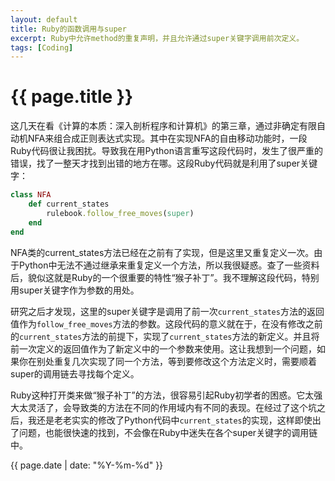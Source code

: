 ```yaml
---
layout: default
title: Ruby的函数调用与super
excerpt: Ruby中允许method的重复声明，并且允许通过super关键字调用前次定义。
tags: [Coding]
---
```

{{ page.title }}
================
这几天在看《计算的本质：深入剖析程序和计算机》的第三章，通过非确定有限自动机NFA来组合成正则表达式实现。其中在实现NFA的自由移动功能时，一段Ruby代码很让我困扰。导致我在用Python语言重写这段代码时，发生了很严重的错误，找了一整天才找到出错的地方在哪。这段Ruby代码就是利用了super关键字：

~~~ruby
class NFA
    def current_states
        rulebook.follow_free_moves(super)
    end
end
~~~

NFA类的current_states方法已经在之前有了实现，但是这里又重复定义一次。由于Python中无法不通过继承来重复定义一个方法，所以我很疑惑。查了一些资料后，貌似这就是Ruby的一个很重要的特性“猴子补丁”。我不理解这段代码，特别用super关键字作为参数的用处。

研究之后才发现，这里的super关键字是调用了前一次`current_states`方法的返回值作为`follow_free_moves`方法的参数。这段代码的意义就在于，在没有修改之前的`current_states`方法的前提下，实现了`current_states`方法的新定义。并且将前一次定义的返回值作为了新定义中的一个参数来使用。这让我想到一个问题，如果你在别处重复几次实现了同一个方法，等到要修改这个方法定义时，需要顺着super的调用链去寻找每个定义。

Ruby这种打开类来做“猴子补丁”的方法，很容易引起Ruby初学者的困惑。它太强大太灵活了，会导致类的方法在不同的作用域内有不同的表现。在经过了这个坑之后，我还是老老实实的修改了Python代码中`current_states`的实现，这样即使出了问题，也能很快速的找到，不会像在Ruby中迷失在各个super关键字的调用链中。

{{ page.date | date: "%Y-%m-%d" }}
